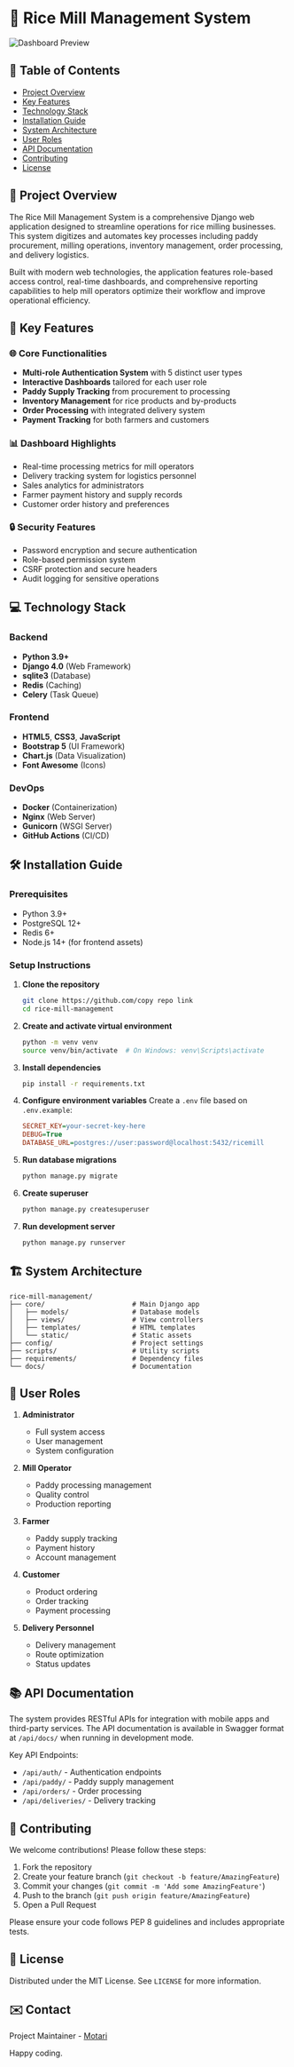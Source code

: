 # 🌾 Rice Mill Management System

![Dashboard Preview](static/core/img/dashboard-preview.png)

## 📝 Table of Contents
- [Project Overview](#-project-overview)
- [Key Features](#-key-features)
- [Technology Stack](#-technology-stack)
- [Installation Guide](#-installation-guide)
- [System Architecture](#-system-architecture)
- [User Roles](#-user-roles)
- [API Documentation](#-api-documentation)
- [Contributing](#-contributing)
- [License](#-license)

## 🌟 Project Overview

The Rice Mill Management System is a comprehensive Django web application designed to streamline operations for rice milling businesses. This system digitizes and automates key processes including paddy procurement, milling operations, inventory management, order processing, and delivery logistics.

Built with modern web technologies, the application features role-based access control, real-time dashboards, and comprehensive reporting capabilities to help mill operators optimize their workflow and improve operational efficiency.

## 🚀 Key Features

### 🌐 Core Functionalities
- **Multi-role Authentication System** with 5 distinct user types
- **Interactive Dashboards** tailored for each user role
- **Paddy Supply Tracking** from procurement to processing
- **Inventory Management** for rice products and by-products
- **Order Processing** with integrated delivery system
- **Payment Tracking** for both farmers and customers

### 📊 Dashboard Highlights
- Real-time processing metrics for mill operators
- Delivery tracking system for logistics personnel
- Sales analytics for administrators
- Farmer payment history and supply records
- Customer order history and preferences

### 🔒 Security Features
- Password encryption and secure authentication
- Role-based permission system
- CSRF protection and secure headers
- Audit logging for sensitive operations

## 💻 Technology Stack

### Backend
- **Python 3.9+**
- **Django 4.0** (Web Framework)
- **sqlite3** (Database)
- **Redis** (Caching)
- **Celery** (Task Queue)

### Frontend
- **HTML5**, **CSS3**, **JavaScript**
- **Bootstrap 5** (UI Framework)
- **Chart.js** (Data Visualization)
- **Font Awesome** (Icons)

### DevOps
- **Docker** (Containerization)
- **Nginx** (Web Server)
- **Gunicorn** (WSGI Server)
- **GitHub Actions** (CI/CD)

## 🛠️ Installation Guide

### Prerequisites
- Python 3.9+
- PostgreSQL 12+
- Redis 6+
- Node.js 14+ (for frontend assets)

### Setup Instructions

1. **Clone the repository**
   ```bash
   git clone https://github.com/copy repo link
   cd rice-mill-management
   ```

2. **Create and activate virtual environment**
   ```bash
   python -m venv venv
   source venv/bin/activate  # On Windows: venv\Scripts\activate
   ```

3. **Install dependencies**
   ```bash
   pip install -r requirements.txt
   ```

4. **Configure environment variables**
   Create a `.env` file based on `.env.example`:
   ```ini
   SECRET_KEY=your-secret-key-here
   DEBUG=True
   DATABASE_URL=postgres://user:password@localhost:5432/ricemill
   ```

5. **Run database migrations**
   ```bash
   python manage.py migrate
   ```

6. **Create superuser**
   ```bash
   python manage.py createsuperuser
   ```

7. **Run development server**
   ```bash
   python manage.py runserver
   ```

## 🏗️ System Architecture

```
rice-mill-management/
├── core/                      # Main Django app
│   ├── models/                # Database models
│   ├── views/                 # View controllers
│   ├── templates/             # HTML templates
│   └── static/                # Static assets
├── config/                    # Project settings
├── scripts/                   # Utility scripts
├── requirements/              # Dependency files
└── docs/                      # Documentation
```

## 👥 User Roles

1. **Administrator**
   - Full system access
   - User management
   - System configuration

2. **Mill Operator**
   - Paddy processing management
   - Quality control
   - Production reporting

3. **Farmer**
   - Paddy supply tracking
   - Payment history
   - Account management

4. **Customer**
   - Product ordering
   - Order tracking
   - Payment processing

5. **Delivery Personnel**
   - Delivery management
   - Route optimization
   - Status updates

## 📚 API Documentation

The system provides RESTful APIs for integration with mobile apps and third-party services. The API documentation is available in Swagger format at `/api/docs/` when running in development mode.

Key API Endpoints:
- `/api/auth/` - Authentication endpoints
- `/api/paddy/` - Paddy supply management
- `/api/orders/` - Order processing
- `/api/deliveries/` - Delivery tracking

## 🤝 Contributing

We welcome contributions! Please follow these steps:

1. Fork the repository
2. Create your feature branch (`git checkout -b feature/AmazingFeature`)
3. Commit your changes (`git commit -m 'Add some AmazingFeature'`)
4. Push to the branch (`git push origin feature/AmazingFeature`)
5. Open a Pull Request

Please ensure your code follows PEP 8 guidelines and includes appropriate tests.

## 📜 License

Distributed under the MIT License. See `LICENSE` for more information.

## ✉️ Contact

Project Maintainer - [Motari](mailto:sammotarih@gmail.com)

Happy coding.

